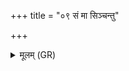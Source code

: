 +++
title = "०९ सं मा सिञ्चन्तु"

+++
<details><summary>मूलम् (GR)</summary>

सं मा सिञ्चन्तु वर्चांसि  
सं मा सिञ्चन्तु भूतयः ।  
सत्यं सम् अस्मान् सिञ्चतु  
प्रजया च धनेन च-  
-आयुष्मन्तं कृणोतु मा ॥
</details>